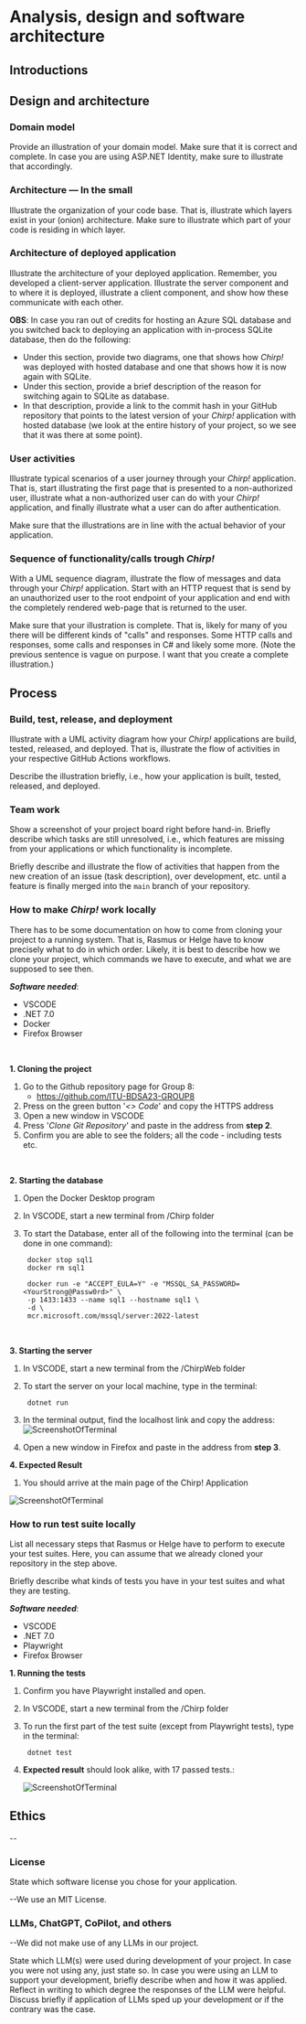 # Analysis, design and software architecture

## Introductions

## Design and architecture

### Domain model

Provide an illustration of your domain model.
Make sure that it is correct and complete.
In case you are using ASP.NET Identity, make sure to illustrate that accordingly.

### Architecture — In the small

Illustrate the organization of your code base.
That is, illustrate which layers exist in your (onion) architecture.
Make sure to illustrate which part of your code is residing in which layer.

### Architecture of deployed application

Illustrate the architecture of your deployed application.
Remember, you developed a client-server application.
Illustrate the server component and to where it is deployed, illustrate a client component, and show how these communicate with each other.

**OBS**: In case you ran out of credits for hosting an Azure SQL database and you switched back to deploying an application with in-process SQLite database, then do the following:

- Under this section, provide two diagrams, one that shows how _Chirp!_ was deployed with hosted database and one that shows how it is now again with SQLite.
- Under this section, provide a brief description of the reason for switching again to SQLite as database.
- In that description, provide a link to the commit hash in your GitHub repository that points to the latest version of your _Chirp!_ application with hosted database (we look at the entire history of your project, so we see that it was there at some point).

### User activities

Illustrate typical scenarios of a user journey through your _Chirp!_ application.
That is, start illustrating the first page that is presented to a non-authorized user, illustrate what a non-authorized user can do with your _Chirp!_ application, and finally illustrate what a user can do after authentication.

Make sure that the illustrations are in line with the actual behavior of your application.

### Sequence of functionality/calls trough _Chirp!_

With a UML sequence diagram, illustrate the flow of messages and data through your _Chirp!_ application.
Start with an HTTP request that is send by an unauthorized user to the root endpoint of your application and end with the completely rendered web-page that is returned to the user.

Make sure that your illustration is complete.
That is, likely for many of you there will be different kinds of "calls" and responses.
Some HTTP calls and responses, some calls and responses in C# and likely some more.
(Note the previous sentence is vague on purpose. I want that you create a complete illustration.)

## Process

### Build, test, release, and deployment

Illustrate with a UML activity diagram how your _Chirp!_ applications are build, tested, released, and deployed.
That is, illustrate the flow of activities in your respective GitHub Actions workflows.

Describe the illustration briefly, i.e., how your application is built, tested, released, and deployed.

### Team work

Show a screenshot of your project board right before hand-in.
Briefly describe which tasks are still unresolved, i.e., which features are missing from your applications or which functionality is incomplete.

Briefly describe and illustrate the flow of activities that happen from the new creation of an issue (task description), over development, etc. until a feature is finally merged into the `main` branch of your repository.

### How to make _Chirp!_ work locally

There has to be some documentation on how to come from cloning your project to a running system.
That is, Rasmus or Helge have to know precisely what to do in which order.
Likely, it is best to describe how we clone your project, which commands we have to execute, and what we are supposed to see then.

***Software needed***: 
- VSCODE
- .NET 7.0
- Docker
- Firefox Browser

<br>

**1. Cloning the project**
1. Go to the Github repository page for Group 8: 
     - https://github.com/ITU-BDSA23-GROUP8
2. Press on the green button '*<> Code*'  and copy the HTTPS address
3. Open a new window in VSCODE
4. Press '*Clone Git Repository*' and paste in the address from **step 2**. 
5. Confirm you are able to see the folders; all the code -  including tests etc. 
		

<br>

**2. Starting the database**
1. Open the Docker Desktop program
2. In VSCODE, start a new terminal from /Chirp folder 
3. To start the Database, enter all of the following into the terminal (can be done in one command): 

        docker stop sql1
        docker rm sql1 

		docker run -e "ACCEPT_EULA=Y" -e "MSSQL_SA_PASSWORD=<YourStrong@Passw0rd>" \
		-p 1433:1433 --name sql1 --hostname sql1 \ 
		-d \ 
		mcr.microsoft.com/mssql/server:2022-latest

<br>

**3. Starting the server**
1. In VSCODE, start a new terminal from the /ChirpWeb folder 
2. To start the server on your local machine, type in the terminal: 

        dotnet run
3. In the terminal output, find the localhost link and copy the address: 
			![ScreenshotOfTerminal](images/localhostMarked.png)
4. Open a new window in Firefox and paste in the address from **step 3**. 
		

**4. Expected Result**
1. You should arrive at the main page of the Chirp! Application 

![ScreenshotOfTerminal](images/ChirpStartPage.png)

### How to run test suite locally

List all necessary steps that Rasmus or Helge have to perform to execute your test suites.
Here, you can assume that we already cloned your repository in the step above.

Briefly describe what kinds of tests you have in your test suites and what they are testing.

***Software needed***: 
- VSCODE
- .NET 7.0
- Playwright
- Firefox Browser

**1. Running the tests**
1. Confirm you have Playwright installed and open. 
2. In VSCODE, start a new terminal from the /Chirp folder 
3. To run the first part of the test suite (except from Playwright tests), type in the terminal: 
		
		dotnet test

4. **Expected result** should look alike, with 17 passed tests.: 

	![ScreenshotOfTerminal](images/FirstPartOfTests.png)

## Ethics
--

### License

State which software license you chose for your application.

--We use an MIT License. 

### LLMs, ChatGPT, CoPilot, and others

--We did not make use of any LLMs in our project. 

State which LLM(s) were used during development of your project.
In case you were not using any, just state so.
In case you were using an LLM to support your development, briefly describe when and how it was applied.
Reflect in writing to which degree the responses of the LLM were helpful.
Discuss briefly if application of LLMs sped up your development or if the contrary was the case.